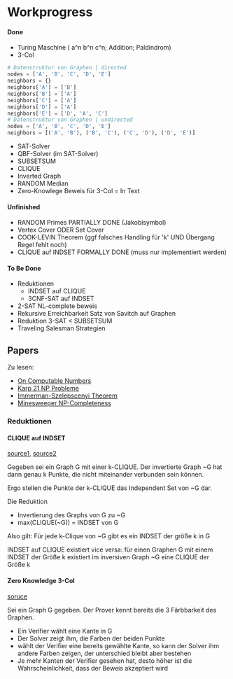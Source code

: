 # Workprogress
#### Done

- Turing Maschine ( a^n b^n c^n; Addition; Paldindrom)
- 3-Col
```python
# Datenstruktur von Graphen | directed
nodes = ['A', 'B', 'C', 'D', 'E']
neighbors = {}
neighbors['A'] = ['B']
neighbors['B'] = ['A']
neighbors['C'] = ['A']
neighbors['D'] = ['A']
neighbors['E'] = ['D', 'A', 'C']
# Datenstruktur von Graphen | undirected
nodes = ['A', 'B', 'C', 'D', 'E']
neighbors = [('A', 'B'), ('B', 'C'), ('C', 'D'), ('D', 'E')]
```
- SAT-Solver
- QBF-Solver (im SAT-Solver)
- SUBSETSUM 
- CLIQUE
- Inverted Graph
- RANDOM Median
- Zero-Knowlege Beweis für 3-Col = In Text

#### Unfinished

- RANDOM Primes PARTIALLY DONE (Jakobisymbol)
- Vertex Cover ODER Set Cover
- COOK-LEVIN Theorem (ggf falsches Handling für 'k' UND Übergang Regel fehlt noch)
- CLIQUE auf INDSET FORMALLY DONE (muss nur implementiert werden)

#### To Be Done

- Reduktionen
  - INDSET auf CLIQUE
  - 3CNF-SAT auf INDSET
- 2-SAT NL-complete beweis
- Rekursive Erreichbarkeit Satz von Savitch auf Graphen
- Reduktion 3-SAT < SUBSETSUM
- Traveling Salesman Strategien

## Papers
Zu lesen:
- [On Computable Numbers](https://www.cs.virginia.edu/~robins/Turing_Paper_1936.pdf)
- [Karp 21 NP Probleme]()
- [Immerman-Szelepscenyi Theorem]()
- [Minesweeper NP-Completeness](http://web.math.ucsb.edu/~padraic/ucsb_2014_15/ccs_problem_solving_w2015/NP3.pdf)
### Reduktionen
#### CLIQUE auf INDSET
[source1](https://math.stackexchange.com/questions/61963/clique-and-independent-set-proof),
[source2](https://cs.stackexchange.com/questions/7120/reducing-clique-to-independent-set)

Gegeben sei ein Graph G mit einer k-CLIQUE. Der invertierte Graph ~G hat dann genau k Punkte, die nicht miteinander verbunden sein können.

Ergo stellen die Punkte der k-CLIQUE das Independent Set von ~G dar.

Die Reduktion
- Invertierung des Graphs von G zu ~G
- max(CLIQUE(~G)) = INDSET von G

Also gilt: Für jede k-Clique von ~G gibt es ein INDSET der größe k in G

INDSET auf CLIQUE existiert vice versa: für einen Graphen G mit einem INDSET der Größe k existiert im inversiven Graph ~G eine CLIQUE der Größe k

#### Zero Knowledge 3-Col

[soruce](http://web.mit.edu/~ezyang/Public/graph/svg.html)

Sei ein Graph G gegeben. Der Prover kennt bereits die 3 Färbbarkeit des Graphen.

- Ein Verifier wählt eine Kante in G
- Der Solver zeigt ihm, die Farben der beiden Punkte
- wählt der Verifier eine bereits gewählte Kante, so kann der Solver ihm andere Farben zeigen, der unterschied bleibt aber bestehen
- Je mehr Kanten der Verifier gesehen hat, desto höher ist die Wahrscheinlichkeit, dass der Beweis akzeptiert wird